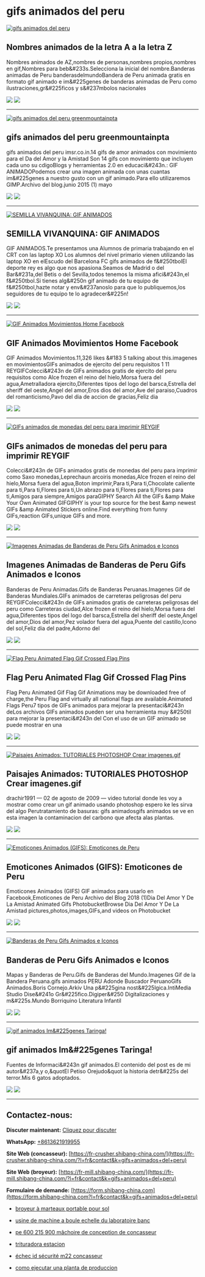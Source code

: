 # gifs animados del peru

<a href="https://swt.shibang-china.com/?l=fr&img&k=gifs+animados+del+peru" target="_blank">![gifs animados del peru](http://static.shibang-china.com/all-800x300/1142.jpg)</a>

## Nombres animados de la letra A a la letra Z
Nombres animados de AZ,nombres de personas,nombres propios,nombres en gif,Nombres para beb&#233s.Selecciona la inicial del nombre.Banderas animadas de Peru banderasdelmundoBandera de Peru animada gratis en formato gif animado e im&#225genes de banderas animadas de Peru como ilustraciones,gr&#225ficos y s&#237mbolos nacionales


<a href="https://whatsapp.shibangsoft.com/WhatsApp.php" target="_blank" title="WhatsApp">![](http://static.shibang-china.com/icon/whatsapp.png)</a> <a href="https://swt.shibang-china.com/?l=fr&icon&k=gifs+animados+del+peru" target="_blank">![](http://static.shibang-china.com/icon/chat-fr.png)</a>

---

<a href="https://swt.shibang-china.com/?l=fr&img&k=gifs+animados+del+peru" target="_blank">![gifs animados del peru greenmountainpta](http://static.shibang-china.com/all-800x300/1350.jpg)</a>

## gifs animados del peru greenmountainpta
gifs animados del peru imsr.co.in.14 gifs de amor animados con movimiento para el Da del Amor y la Amistad Son 14 gifs con movimiento que incluyen cada uno su cdigoBlogs y herramientas 2.0 en educaci&#243n.: GIF ANIMADOPodemos crear una imagen animada con unas cuantas im&#225genes a nuestro gusto con un gif animado.Para ello utilizaremos GIMP.Archivo del blog.junio 2015 (1) mayo


<a href="https://whatsapp.shibangsoft.com/WhatsApp.php" target="_blank" title="WhatsApp">![](http://static.shibang-china.com/icon/whatsapp.png)</a> <a href="https://swt.shibang-china.com/?l=fr&icon&k=gifs+animados+del+peru" target="_blank">![](http://static.shibang-china.com/icon/chat-fr.png)</a>

---

<a href="https://swt.shibang-china.com/?l=fr&img&k=gifs+animados+del+peru" target="_blank">![SEMILLA VIVANQUINA: GIF ANIMADOS](http://static.shibang-china.com/all-800x300/1432.jpg)</a>

## SEMILLA VIVANQUINA: GIF ANIMADOS
GIF ANIMADOS.Te presentamos una Alumnos de primaria trabajando en el CRT con las laptop XO Los alumnos del nivel primario vienen utilizando las laptop XO en elEscudo del Barcelona FC gifs animados de f&#250tbolEl deporte rey es algo que nos apasiona.Seamos de Madrid o del Bar&#231a,del Betis o del Sevilla,todos tenemos la misma afici&#243n,el f&#250tbol.Si tienes alg&#250n gif animado de tu equipo de f&#250tbol,hazte notar y env&#237anoslo para que lo publiquemos,los seguidores de tu equipo te lo agradecer&#225n!


<a href="https://whatsapp.shibangsoft.com/WhatsApp.php" target="_blank" title="WhatsApp">![](http://static.shibang-china.com/icon/whatsapp.png)</a> <a href="https://swt.shibang-china.com/?l=fr&icon&k=gifs+animados+del+peru" target="_blank">![](http://static.shibang-china.com/icon/chat-fr.png)</a>

---

<a href="https://swt.shibang-china.com/?l=fr&img&k=gifs+animados+del+peru" target="_blank">![GIF Animados Movimientos Home Facebook](http://static.shibang-china.com/all-800x300/1362.jpg)</a>

## GIF Animados Movimientos Home Facebook
GIF Animados Movimientos.11,326 likes &#183 5 talking about this.imagenes en movimientosGIFs animados de ejercito del peru requisitos 1 11 REYGIFColecci&#243n de GIFs animados gratis de ejercito del peru requisitos como Alce frozen el reino del hielo,Morsa fuera del agua,Ametralladora ejercito,Diferentes tipos del logo del barsca,Estrella del sheriff del oeste,Angel del amor,Eros dios del amor,Ave del paraiso,Cuadros del romanticismo,Pavo del dia de accion de gracias,Feliz dia


<a href="https://whatsapp.shibangsoft.com/WhatsApp.php" target="_blank" title="WhatsApp">![](http://static.shibang-china.com/icon/whatsapp.png)</a> <a href="https://swt.shibang-china.com/?l=fr&icon&k=gifs+animados+del+peru" target="_blank">![](http://static.shibang-china.com/icon/chat-fr.png)</a>

---

<a href="https://swt.shibang-china.com/?l=fr&img&k=gifs+animados+del+peru" target="_blank">![GIFs animados de monedas del peru para imprimir REYGIF](http://static.shibang-china.com/all-800x300/339.jpg)</a>

## GIFs animados de monedas del peru para imprimir REYGIF
Colecci&#243n de GIFs animados gratis de monedas del peru para imprimir como Saxo monedas,Leprechaun arcoiris monedas,Alce frozen el reino del hielo,Morsa fuera del agua,Boton imprimir,Para ti,Para ti,Chocolate caliente para ti,Para ti,Flores para ti,Un abrazo para ti,Flores para ti,Flores para ti,Amigos para siempre,Amigos paraGIPHY Search All the GIFs &amp Make Your Own Animated GIFGIPHY is your top source for the best &amp newest GIFs &amp Animated Stickers online.Find everything from funny GIFs,reaction GIFs,unique GIFs and more.


<a href="https://whatsapp.shibangsoft.com/WhatsApp.php" target="_blank" title="WhatsApp">![](http://static.shibang-china.com/icon/whatsapp.png)</a> <a href="https://swt.shibang-china.com/?l=fr&icon&k=gifs+animados+del+peru" target="_blank">![](http://static.shibang-china.com/icon/chat-fr.png)</a>

---

<a href="https://swt.shibang-china.com/?l=fr&img&k=gifs+animados+del+peru" target="_blank">![Imagenes Animadas de Banderas de Peru Gifs Animados e Iconos](http://static.shibang-china.com/all-800x300/274.jpg)</a>

## Imagenes Animadas de Banderas de Peru Gifs Animados e Iconos
Banderas de Peru Animadas.Gifs de Banderas Peruanas.Imagenes Gif de Banderas Mundiales.GIFs animados de carreteras peligrosas del peru REYGIFColecci&#243n de GIFs animados gratis de carreteras peligrosas del peru como Carreteras ciudad,Alce frozen el reino del hielo,Morsa fuera del agua,Diferentes tipos del logo del barsca,Estrella del sheriff del oeste,Angel del amor,Dios del amor,Pez volador fuera del agua,Puente del castillo,Icono del sol,Feliz dia del padre,Adorno del


<a href="https://whatsapp.shibangsoft.com/WhatsApp.php" target="_blank" title="WhatsApp">![](http://static.shibang-china.com/icon/whatsapp.png)</a> <a href="https://swt.shibang-china.com/?l=fr&icon&k=gifs+animados+del+peru" target="_blank">![](http://static.shibang-china.com/icon/chat-fr.png)</a>

---

<a href="https://swt.shibang-china.com/?l=fr&img&k=gifs+animados+del+peru" target="_blank">![Flag Peru Animated Flag Gif Crossed Flag Pins](http://static.shibang-china.com/all-800x300/1219.jpg)</a>

## Flag Peru Animated Flag Gif Crossed Flag Pins
Flag Peru Animated Gif Flag Gif Animations may be downloaded free of charge,the Peru Flag and virtually all national flags are available.Animated Flags Peru7 tipos de GIFs animados para mejorar la presentaci&#243n deLos archivos GIFs animados pueden ser una herramienta muy &#250til para mejorar la presentaci&#243n del Con el uso de un GIF animado se puede mostrar en una


<a href="https://whatsapp.shibangsoft.com/WhatsApp.php" target="_blank" title="WhatsApp">![](http://static.shibang-china.com/icon/whatsapp.png)</a> <a href="https://swt.shibang-china.com/?l=fr&icon&k=gifs+animados+del+peru" target="_blank">![](http://static.shibang-china.com/icon/chat-fr.png)</a>

---

<a href="https://swt.shibang-china.com/?l=fr&img&k=gifs+animados+del+peru" target="_blank">![Paisajes Animados: TUTORIALES PHOTOSHOP Crear imagenes.gif](http://static.shibang-china.com/all-800x300/1389.jpg)</a>

## Paisajes Animados: TUTORIALES PHOTOSHOP Crear imagenes.gif
drachir1991 — 02 de agosto de 2009 — video tutorial donde les voy a mostrar como crear un gif animado usando photoshop espero ke les sirva del algo Perutratamiento de basuras: gifs animadosgifs animados se ve en esta imagen la contaminacion del carbono que afecta alas plantas.


<a href="https://whatsapp.shibangsoft.com/WhatsApp.php" target="_blank" title="WhatsApp">![](http://static.shibang-china.com/icon/whatsapp.png)</a> <a href="https://swt.shibang-china.com/?l=fr&icon&k=gifs+animados+del+peru" target="_blank">![](http://static.shibang-china.com/icon/chat-fr.png)</a>

---

<a href="https://swt.shibang-china.com/?l=fr&img&k=gifs+animados+del+peru" target="_blank">![Emoticones Animados (GIFS): Emoticones de Peru](http://static.shibang-china.com/all-800x300/727.jpg)</a>

## Emoticones Animados (GIFS): Emoticones de Peru
Emoticones Animados (GIFS) GIF animados para usarlo en Facebook,Emoticones de Peru Archivo del Blog 2018 (1)Dia Del Amor Y De La Amistad Animated Gifs PhotobucketBrowse Dia Del Amor Y De La Amistad pictures,photos,images,GIFs,and videos on Photobucket


<a href="https://whatsapp.shibangsoft.com/WhatsApp.php" target="_blank" title="WhatsApp">![](http://static.shibang-china.com/icon/whatsapp.png)</a> <a href="https://swt.shibang-china.com/?l=fr&icon&k=gifs+animados+del+peru" target="_blank">![](http://static.shibang-china.com/icon/chat-fr.png)</a>

---

<a href="https://swt.shibang-china.com/?l=fr&img&k=gifs+animados+del+peru" target="_blank">![Banderas de Peru Gifs Animados e Iconos](http://static.shibang-china.com/all-800x300/1154.jpg)</a>

## Banderas de Peru Gifs Animados e Iconos
Mapas y Banderas de Peru.Gifs de Banderas del Mundo.Imagenes Gif de la Bandera Peruana.gifs animados PERU Adonde Buscador PeruanoGifs Animados.Boris Cornejo.Arkiv Una p&#225gina nost&#225lgica.IntiMedia Studio Dise&#241o Gr&#225fico.Digiper&#250 Digitalizaciones y m&#225s.Mundo Borriquino Literatura Infantil


<a href="https://whatsapp.shibangsoft.com/WhatsApp.php" target="_blank" title="WhatsApp">![](http://static.shibang-china.com/icon/whatsapp.png)</a> <a href="https://swt.shibang-china.com/?l=fr&icon&k=gifs+animados+del+peru" target="_blank">![](http://static.shibang-china.com/icon/chat-fr.png)</a>

---

<a href="https://swt.shibang-china.com/?l=fr&img&k=gifs+animados+del+peru" target="_blank">![gif animados Im&#225genes Taringa!](http://static.shibang-china.com/all-800x300/183.jpg)</a>

## gif animados Im&#225genes Taringa!
Fuentes de Informaci&#243n gif animados.El contenido del post es de mi autor&#237a,y o,&quotEl Petiso Orejudo&quot la historia detr&#225s del terror.Mis 6 gatos adoptados.

<a href="https://whatsapp.shibangsoft.com/WhatsApp.php" target="_blank" title="WhatsApp">![](http://static.shibang-china.com/icon/whatsapp.png)</a> <a href="https://swt.shibang-china.com/?l=fr&icon&k=gifs+animados+del+peru" target="_blank">![](http://static.shibang-china.com/icon/chat-fr.png)</a>

---
## Contactez-nous:

**Discuter maintenant:** [Cliquez pour discuter](https://swt.shibang-china.com?l=fr&contact&k=gifs+animados+del+peru)

**WhatsApp:**  [+8613621919955](https://whatsapp.shibangsoft.com/WhatsApp.php)

**Site Web (concasseur):** [https://fr-crusher.shibang-china.com/](https://fr-crusher.shibang-china.com/?l=fr&contact&k=gifs+animados+del+peru)

**Site Web (broyeur):** [https://fr-mill.shibang-china.com/](https://fr-mill.shibang-china.com/?l=fr&contact&k=gifs+animados+del+peru)

**Formulaire de demande:** [https://form.shibang-china.com](https://form.shibang-china.com?l=fr&contact&k=gifs+animados+del+peru)

* [broyeur à marteaux portable pour sol](../65/broyeur%20%C3%A0%20marteaux%20portable%20pour%20sol.md)

* [usine de machine a boule echelle du laboratoire banc](../65/usine%20de%20machine%20a%20boule%20echelle%20du%20laboratoire%20banc.md)

* [pe 600 215 900 mâchoire de conception de concasseur](../65/pe%20600%20215%20900%20m%C3%A2choire%20de%20conception%20de%20concasseur.md)

* [trituradora estacion](../64/trituradora%20estacion.md)

* [échec id sécurité m22 concasseur](../61/%C3%A9chec%20id%20s%C3%A9curit%C3%A9%20m22%20concasseur.md)

* [como ejecutar una planta de produccion](../62/como%20ejecutar%20una%20planta%20de%20produccion.md)